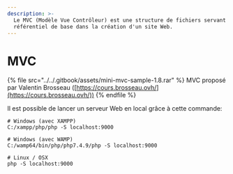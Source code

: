 ```yaml
---
description: >-
  Le MVC (Modèle Vue Contrôleur) est une structure de fichiers servant de
  référentiel de base dans la création d'un site Web.
---
```


# MVC

{% file src="../../.gitbook/assets/mini-mvc-sample-1.8.rar" %}
MVC proposé par Valentin Brosseau ([https://cours.brosseau.ovh/](https://cours.brosseau.ovh/))
{% endfile %}

Il est possible de lancer un serveur Web en local grâce à cette commande:

```shell
# Windows (avec XAMPP)
C:/xampp/php/php -S localhost:9000

# Windows (avec WAMP)
C:/wamp64/bin/php/php7.4.9/php -S localhost:9000

# Linux / OSX
php -S localhost:9000
```
